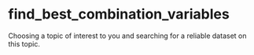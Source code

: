 # find_best_combination_variables
Choosing a topic of interest to you and searching for a reliable dataset on this topic.
